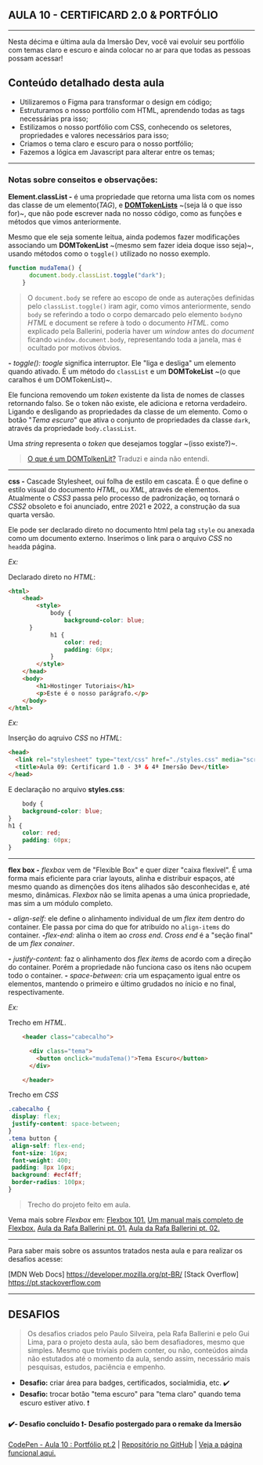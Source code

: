 ## AULA 10 - CERTIFICARD 2.0 & PORTFÓLIO
---

Nesta décima e última aula da Imersão Dev, você vai evoluir seu portfólio com temas claro e escuro e ainda colocar no ar para que todas as pessoas possam acessar!

## Conteúdo detalhado desta aula

- Utilizaremos o Figma para transformar o design em código;
- Estruturamos o nosso portfólio com HTML, aprendendo todas as tags necessárias pra isso;
- Estilizamos o nosso portfólio com CSS, conhecendo os seletores, propriedades e valores necessários para isso;
- Criamos o tema claro e escuro para o nosso portfólio;
- Fazemos a lógica em Javascript para alterar entre os temas;


---

### Notas sobre conseitos e observações:

**Element.classList -** é uma propriedade que retorna uma lista com os nomes das classe de um elemento(_TAG_), e **[DOMTokenLists](https://developer.mozilla.org/en-US/docs/Web/API/DOMTokenList)** ~(seja lá o que isso for)~, que não pode escrever nada no nosso código, como as funções e métodos que vimos anteriormente.

Mesmo que ele seja somente leitua, ainda podemos fazer modificações associando um **DOMTokenList** ~(mesmo sem fazer ideia doque isso seja)~, usando métodos como o ```toggle()``` utilizado no nosso exemplo.

~~~javascript
function mudaTema() {
      document.body.classList.toggle("dark");
    }
~~~
> O ```document.body``` se refere ao escopo de onde as auterações definidas pelo ```classList.toggle()``` iram agir, como vimos anteriormente, sendo ```body``` se referindo a todo o corpo demarcado pelo elemento ```body```no _HTML_ e document se refere à todo o documento _HTML_. como explicado pela Ballerini, poderia haver um _window_ antes do _document_ ficando  ```window.document.body```, representando toda a janela, mas é ocultado por motivos óbvios.

**-** _toggle():_ _toogle_ significa interruptor. Ele "liga e desliga" um elemento quando ativado. É um método do ```classList``` e um **DOMTokeList**
 ~(o que caralhos é um DOMTokenList)~. 

Ele funciona removendo um _token_ existente da lista de nomes de classes retornando falso. Se o token não existe, ele adiciona e retorna verdadeiro. Ligando e desligando as propriedades da classe de um elemento. Como o botão "_Tema escuro_" que ativa o conjunto de propriedades da classe ```dark```, através da propriedade ```body.classList```.

Uma _string_ representa o _token_ que desejamos togglar ~(isso existe?)~.
 > [O que é um DOMTolkenLit?](https://www.w3schools.com/jsref/dom_obj_html_domtokenlist.asp)
 Traduzi e ainda não entendi.

---

**css -** Cascade Stylesheet, oui folha de estilo em cascata. É o que define o estilo visual do documento _HTML_, ou _XML_, através de elementos. Atualmente o _CSS3_ passa pelo processo de padronização, oq tornará o _CSS2_ obsoleto e foi anunciado, entre 2021 e 2022, a construção da sua quarta versão.

Ele pode ser declarado direto no documento html pela tag ```style``` ou anexada como um documento externo. Inserimos o link para o arquivo _CSS_ no ```head```da página.

_Ex:_

Declarado direto no _HTML_:

~~~html
<html>
	<head>
		<style>
			body {
				background-color: blue;
      }
			h1 {
				color: red;
				padding: 60px;
			} 
		</style>
    </head>
    <body>
        <h1>Hostinger Tutoriais</h1>
        <p>Este é o nosso parágrafo.</p>
    </body>
</html>
~~~

_Ex:_

Inserção do aqruivo _CSS_ no _HTML_:

~~~html
<head>
  <link rel="stylesheet" type="text/css" href="./styles.css" media="screen" />
  <title>Aula 09: Certificard 1.0 - 3ª & 4ª Imersão Dev</title>
</head>
~~~

E declaração no arquivo **styles.css**:

~~~css
	body {
	background-color: blue;
}
h1 {
	color: red;
	padding: 60px;
} 
~~~

---

**flex box -** _flexbox_ vem de "Flexible Box" e quer dizer "caixa flexível". É uma forma mais eficiente para criar layouts, alinha e distribuir espaços, até mesmo quando as dimenções dos itens alihados são desconhecidas e, até mesmo, dinâmicas. _Flexbox_ não se limita apenas a uma única propriedade, mas sim a um módulo completo.

**-** _align-self:_ ele define o alinhamento individual de um _flex item_ dentro do container. Ele passa por cima do que for atribuído no ```align-items``` do container. 
	**-**_flex-end:_ alinha o item ao _cross end_. _Cross end_ é a "seção final" de um _flex conainer_.

**-** _justify-content:_ faz o alinhamento dos _flex items_ de acordo com a direção do container. Porém a propriedade não funciona caso os itens não ocupem todo o container.
	**-** _space-between:_ cria um espaçamento igual entre os elementos, mantendo o primeiro e último grudados no ínicio e no final, respectivamente.

_Ex:_

Trecho em _HTML_.
~~~html
    <header class="cabecalho">

      <div class="tema">
        <button onclick="mudaTema()">Tema Escuro</button>
      </div>

    </header>
 ~~~

Trecho em _CSS_
 ~~~css
.cabecalho {
  display: flex;
  justify-content: space-between;
}
.tema button {
  align-self: flex-end;
  font-size: 16px;
  font-weight: 400;
  padding: 8px 16px;
  background: #ecf4ff;
  border-radius: 100px;
}
~~~
>Trecho do projeto feito em aula.

Vema mais sobre _Flexbox_ em:
[Flexbox 101.](https://www.alura.com.br/artigos/css-guia-do-flexbox)
[Um manual mais completo de Flexbox.](https://origamid.com/projetos/flexbox-guia-completo/)
[Aula da Rafa Ballerini pt. 01.](https://youtu.be/KbjLtEgmZ_E)
[Aula da Rafa Ballerini pt. 02.](https://youtu.be/hjz6ezV9_uc)


---

Para saber mais sobre os assuntos tratados nesta aula e para realizar os desafios acesse:

[MDN Web Docs] https://developer.mozilla.org/pt-BR/
[Stack Overflow] https://pt.stackoverflow.com


---

## DESAFIOS

>Os desafios criados pelo Paulo Silveira, pela Rafa Ballerini e pelo Gui Lima, para o projeto desta aula, são bem desafiadores, mesmo que simples. Mesmo que trivíais podem conter, ou não, conteúdos ainda não estutados até o momento da aula, sendo assim, necessário mais pesquisas, estudos, paciência e empenho.

- **Desafio:** criar área para badges, certificados, socialmidia, etc. ✔️
- **Desafio:** trocar botão "tema escuro" para "tema claro" quando tema escuro estiver ativo. ❗

#### ✔️- Desafio concluído ❗- Desafio postergado para o remake da Imersão

[CodePen - Aula 10 : Portfólio pt.2](https://codepen.io/lannyer/pen/gOXqPYR) | [Repositório no GitHub](https://github.com/Lannyer/imersaodev3/tree/master/Aula10-Certificardpt2) | [Veja a página funcional aqui.](https://lannyer.github.io/imersaodev3/aula10-Certificardpt2)